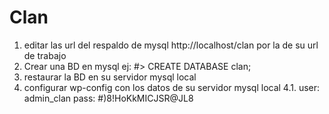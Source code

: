 # Clan

1. editar las url del respaldo de mysql http://localhost/clan por la de su url de trabajo
2. Crear una BD en mysql 
	ej: #> CREATE DATABASE clan;
3. restaurar la BD en su servidor mysql local
4. configurar wp-config con los datos de su servidor mysql local 
	4.1. 	user: admin_clan
			pass: #)8!HoKkMICJSR@JL8
